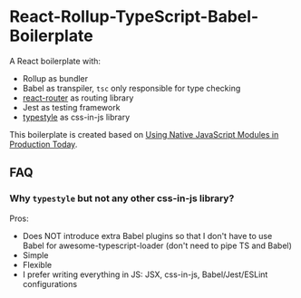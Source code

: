# React-Rollup-TypeScript-Babel-Boilerplate
A React boilerplate with:

- Rollup as bundler
- Babel as transpiler, `tsc` only responsible for type checking
- [react-router](https://github.com/ReactTraining/react-router) as routing library
- Jest as testing framework
- [typestyle](https://github.com/typestyle/typestyle) as css-in-js library

This boilerplate is created based on [Using Native JavaScript Modules in Production Today](https://philipwalton.com/articles/using-native-javascript-modules-in-production-today/).

## FAQ
### Why `typestyle` but not any other css-in-js library?
Pros:
- Does NOT introduce extra Babel plugins so that I don't have to use Babel for awesome-typescript-loader (don't need to pipe TS and Babel)
- Simple
- Flexible
- I prefer writing everything in JS: JSX, css-in-js, Babel/Jest/ESLint configurations
